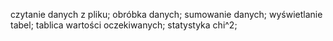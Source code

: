 
czytanie danych z pliku;
obróbka danych;
sumowanie danych;
wyświetlanie tabel;
tablica wartości oczekiwanych;
statystyka chi^2;